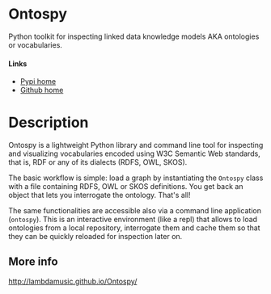 # Ontospy

Python toolkit for inspecting linked data knowledge models AKA ontologies or vocabularies.

#### Links

-   [Pypi home](https://pypi.org/project/ontospy/)
-   [Github home](https://github.com/lambdamusic/ontospy)

# Description

Ontospy is a lightweight Python library and command line tool for inspecting and visualizing vocabularies encoded using W3C Semantic Web standards, that is, RDF or any of its dialects (RDFS, OWL, SKOS).

The basic workflow is simple: load a graph by instantiating the `Ontospy` class with a file containing RDFS, OWL or SKOS definitions. You get back an object that lets you interrogate the ontology. That's all!

The same functionalities are accessible also via a command line application (`ontospy`). This is an interactive environment (like a repl) that allows to load ontologies from a local repository, interrogate them and cache them so that they can be quickly reloaded for inspection later on.

## More info

http://lambdamusic.github.io/Ontospy/
